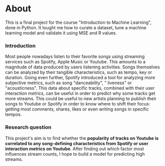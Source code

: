# About
This is a final project for the course "Introduction to Machine Learning", done in Python. It tought me how to curate a dataset, tune a machine learning model and validate it using MSE and R values.
### Introduction
Most people nowadays listen to their favorite songs using streaming services such as Spotify, Apple Music or Youtube. This amounts to a magnitude of data produced by users listening activities. Songs themselves can be analyzed by their tangible characteristics, such as tempo, key or duration. Going even further, Spotify introduced a tool for analyzing more subjective metrics, such as song "danceability", " liveness" or "acousticness". This data about specific tracks, combined with their user interaction metrics, can be useful in order to predict why some tracks get more streams. This could be useful to new artists planning to publish their songs to Youtube or Spotify in order to know where to shift their focus: getting most comments, shares, likes or even writing songs in specific tempos. 
### Research question
This project's aim is to find whether the **popularity of tracks on Youtube is correlated to any song-defining characteristics from Spotify or user interaction metrics on Youtube**. After finding out which factor most influences stream counts, I hope to build a model for predicting high streams.
